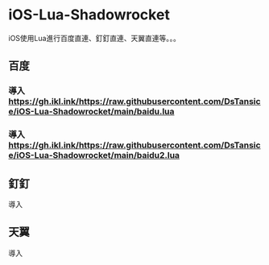 # iOS-Lua-Shadowrocket
iOS使用Lua進行百度直連、釘釘直連、天翼直連等。。。
## 百度
### 導入 https://gh.ikl.ink/https://raw.githubusercontent.com/DsTansice/iOS-Lua-Shadowrocket/main/baidu.lua
### 導入 https://gh.ikl.ink/https://raw.githubusercontent.com/DsTansice/iOS-Lua-Shadowrocket/main/baidu2.lua

## 釘釘
導入 

## 天翼
導入
